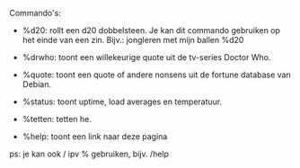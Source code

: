 Commando's:

- %d20: rollt een d20 dobbelsteen. Je kan dit commando gebruiken op het einde van een zin. Bijv.: jongleren met mijn ballen %d20

- %drwho: toont een willekeurige quote uit de tv-series Doctor Who.

- %quote: toont een quote of andere nonsens uit de fortune database van Debian.

- %status: toont uptime, load averages en temperatuur.

- %tetten: tetten he.

- %help: toont een link naar deze pagina

ps: je kan ook / ipv % gebruiken, bijv. /help
